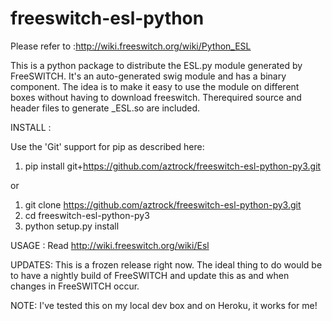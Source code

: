 freeswitch-esl-python
=====================

Please refer to :http://wiki.freeswitch.org/wiki/Python_ESL

This is a python package to distribute the ESL.py module generated by FreeSWITCH. It's an auto-generated swig module and has a binary component. The idea is to make it easy to use the module on different boxes without having to download freeswitch. Therequired source and header files to generate _ESL.so are included.

INSTALL :

Use the 'Git' support for pip as described here: 

1) pip install git+https://github.com/aztrock/freeswitch-esl-python-py3.git

or

1) git clone https://github.com/aztrock/freeswitch-esl-python-py3.git
2) cd freeswitch-esl-python-py3
3) python setup.py install

USAGE : Read http://wiki.freeswitch.org/wiki/Esl

UPDATES: This is a frozen release right now. The ideal thing to do would be to have a nightly build of FreeSWITCH and update this as and when changes in FreeSWITCH occur.
 
NOTE: I've tested this on my local dev box and on Heroku, it works for me!
